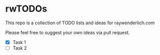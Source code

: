 # rwTODOs

This repo is a collection of TODO lists and ideas for raywenderlich.com

Please feel free to suggest your own ideas via pull request.

- [x] Task 1
- [ ] Task 2
